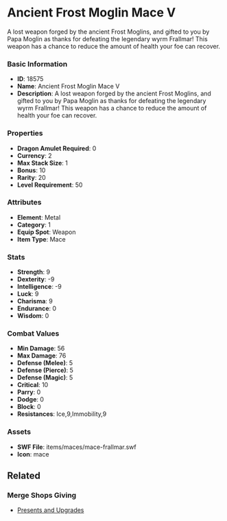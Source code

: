 # Ancient Frost Moglin Mace V

A lost weapon forged by the ancient Frost Moglins, and gifted to you by Papa Moglin as thanks for defeating the legendary wyrm Frallmar! This weapon has a chance to reduce the amount of health your foe can recover.

### Basic Information

- **ID**: 18575
- **Name**: Ancient Frost Moglin Mace V
- **Description**: A lost weapon forged by the ancient Frost Moglins, and gifted to you by Papa Moglin as thanks for defeating the legendary wyrm Frallmar! This weapon has a chance to reduce the amount of health your foe can recover.

### Properties

- **Dragon Amulet Required**: 0
- **Currency**: 2
- **Max Stack Size**: 1
- **Bonus**: 10
- **Rarity**: 20
- **Level Requirement**: 50

### Attributes

- **Element**: Metal
- **Category**: 1
- **Equip Spot**: Weapon
- **Item Type**: Mace

### Stats

- **Strength**: 9
- **Dexterity**: -9
- **Intelligence**: -9
- **Luck**: 9
- **Charisma**: 9
- **Endurance**: 0
- **Wisdom**: 0

### Combat Values

- **Min Damage**: 56
- **Max Damage**: 76
- **Defense (Melee)**: 5
- **Defense (Pierce)**: 5
- **Defense (Magic)**: 5
- **Critical**: 10
- **Parry**: 0
- **Dodge**: 0
- **Block**: 0
- **Resistances**: Ice,9,Immobility,9

### Assets

- **SWF File**: items/maces/mace-frallmar.swf
- **Icon**: mace

## Related

### Merge Shops Giving

- [Presents and Upgrades](../merge-shops/300-presents-and-upgrades.md)

